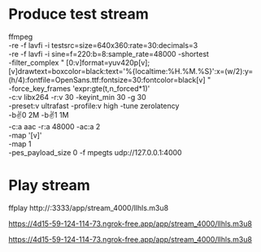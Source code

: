 # Produce test stream

ffmpeg \
    -re -f lavfi -i testsrc=size=640x360:rate=30:decimals=3 \
    -re -f lavfi -i sine=f=220:b=8:sample_rate=48000 -shortest \
    -filter_complex "
    [0:v]format=yuv420p[v];
    [v]drawtext=boxcolor=black:text='%{localtime\:%H.%M.%S}':x=(w/2):y=(h/4):fontfile=OpenSans.ttf:fontsize=30:fontcolor=black[v]
    " \
    -force_key_frames 'expr:gte(t,n_forced*1)' \
    -c:v libx264 -r:v 30 -keyint_min 30 -g 30 \
    -preset:v ultrafast -profile:v high -tune zerolatency \
    -b:v:0 2M -b:v:1 1M \
    -c:a aac -r:a 48000 -ac:a 2 \
    -map '[v]' \
    -map 1 \
    -pes_payload_size 0 -f mpegts udp://127.0.0.1:4000


# Play stream
ffplay http://:3333/app/stream_4000/llhls.m3u8

https://4d15-59-124-114-73.ngrok-free.app/app/stream_4000/llhls.m3u8


https://4d15-59-124-114-73.ngrok-free.app/app/stream_4000/llhls.m3u8
